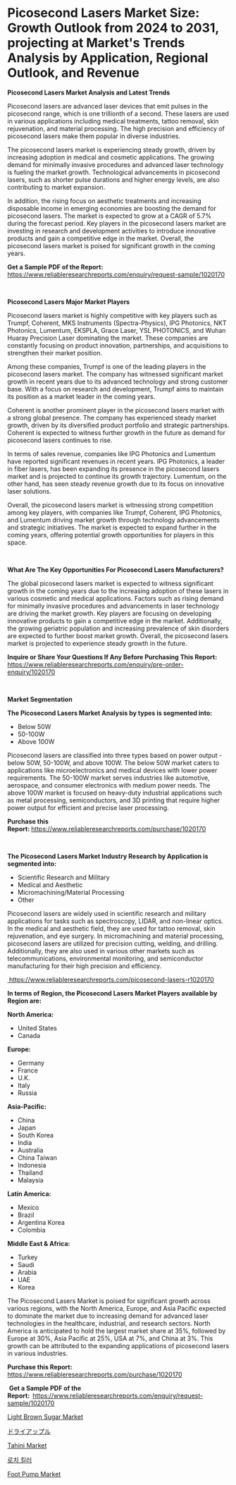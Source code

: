 <p><h1>Picosecond Lasers Market Size: Growth Outlook from 2024 to 2031, projecting at Market's Trends Analysis by Application, Regional Outlook, and Revenue</h1></p><p><strong>Picosecond Lasers Market Analysis and Latest Trends</strong></p>
<p><p>Picosecond lasers are advanced laser devices that emit pulses in the picosecond range, which is one trillionth of a second. These lasers are used in various applications including medical treatments, tattoo removal, skin rejuvenation, and material processing. The high precision and efficiency of picosecond lasers make them popular in diverse industries.</p><p>The picosecond lasers market is experiencing steady growth, driven by increasing adoption in medical and cosmetic applications. The growing demand for minimally invasive procedures and advanced laser technology is fueling the market growth. Technological advancements in picosecond lasers, such as shorter pulse durations and higher energy levels, are also contributing to market expansion.</p><p>In addition, the rising focus on aesthetic treatments and increasing disposable income in emerging economies are boosting the demand for picosecond lasers. The market is expected to grow at a CAGR of 5.7% during the forecast period. Key players in the picosecond lasers market are investing in research and development activities to introduce innovative products and gain a competitive edge in the market. Overall, the picosecond lasers market is poised for significant growth in the coming years.</p></p>
<p><strong>Get a Sample PDF of the Report:&nbsp;</strong> <a href="https://www.reliableresearchreports.com/enquiry/request-sample/1020170">https://www.reliableresearchreports.com/enquiry/request-sample/1020170</a></p>
<p>&nbsp;</p>
<p><strong>Picosecond Lasers Major Market Players</strong></p>
<p><p>Picosecond lasers market is highly competitive with key players such as Trumpf, Coherent, MKS Instruments (Spectra-Physics), IPG Photonics, NKT Photonics, Lumentum, EKSPLA, Grace Laser, YSL PHOTONICS, and Wuhan Huaray Precision Laser dominating the market. These companies are constantly focusing on product innovation, partnerships, and acquisitions to strengthen their market position.</p><p>Among these companies, Trumpf is one of the leading players in the picosecond lasers market. The company has witnessed significant market growth in recent years due to its advanced technology and strong customer base. With a focus on research and development, Trumpf aims to maintain its position as a market leader in the coming years.</p><p>Coherent is another prominent player in the picosecond lasers market with a strong global presence. The company has experienced steady market growth, driven by its diversified product portfolio and strategic partnerships. Coherent is expected to witness further growth in the future as demand for picosecond lasers continues to rise.</p><p>In terms of sales revenue, companies like IPG Photonics and Lumentum have reported significant revenues in recent years. IPG Photonics, a leader in fiber lasers, has been expanding its presence in the picosecond lasers market and is projected to continue its growth trajectory. Lumentum, on the other hand, has seen steady revenue growth due to its focus on innovative laser solutions.</p><p>Overall, the picosecond lasers market is witnessing strong competition among key players, with companies like Trumpf, Coherent, IPG Photonics, and Lumentum driving market growth through technology advancements and strategic initiatives. The market is expected to expand further in the coming years, offering potential growth opportunities for players in this space.</p></p>
<p>&nbsp;</p>
<p><strong>What Are The Key Opportunities For Picosecond Lasers Manufacturers?</strong></p>
<p><p>The global picosecond lasers market is expected to witness significant growth in the coming years due to the increasing adoption of these lasers in various cosmetic and medical applications. Factors such as rising demand for minimally invasive procedures and advancements in laser technology are driving the market growth. Key players are focusing on developing innovative products to gain a competitive edge in the market. Additionally, the growing geriatric population and increasing prevalence of skin disorders are expected to further boost market growth. Overall, the picosecond lasers market is projected to experience steady growth in the future.</p></p>
<p><strong>Inquire or Share Your Questions If Any Before Purchasing This Report:</strong> <a href="https://www.reliableresearchreports.com/enquiry/pre-order-enquiry/1020170">https://www.reliableresearchreports.com/enquiry/pre-order-enquiry/1020170</a></p>
<p>&nbsp;</p>
<p><strong>Market Segmentation</strong></p>
<p><strong>The Picosecond Lasers Market Analysis by types is segmented into:</strong></p>
<p><ul><li>Below 50W</li><li>50-100W</li><li>Above 100W</li></ul></p>
<p><p>Picosecond lasers are classified into three types based on power output - below 50W, 50-100W, and above 100W. The below 50W market caters to applications like microelectronics and medical devices with lower power requirements. The 50-100W market serves industries like automotive, aerospace, and consumer electronics with medium power needs. The above 100W market is focused on heavy-duty industrial applications such as metal processing, semiconductors, and 3D printing that require higher power output for efficient and precise laser processing.</p></p>
<p><strong>Purchase this Report:&nbsp;</strong><a href="https://www.reliableresearchreports.com/purchase/1020170">https://www.reliableresearchreports.com/purchase/1020170</a></p>
<p>&nbsp;</p>
<p><strong>The Picosecond Lasers Market Industry Research by Application is segmented into:</strong></p>
<p><ul><li>Scientific Research and Military</li><li>Medical and Aesthetic</li><li>Micromachining/Material Processing</li><li>Other</li></ul></p>
<p><p>Picosecond lasers are widely used in scientific research and military applications for tasks such as spectroscopy, LIDAR, and non-linear optics. In the medical and aesthetic field, they are used for tattoo removal, skin rejuvenation, and eye surgery. In micromachining and material processing, picosecond lasers are utilized for precision cutting, welding, and drilling. Additionally, they are also used in various other markets such as telecommunications, environmental monitoring, and semiconductor manufacturing for their high precision and efficiency.</p></p>
<p><a href="https://www.reliableresearchreports.com/picosecond-lasers-r1020170">&nbsp;https://www.reliableresearchreports.com/picosecond-lasers-r1020170</a></p>
<p><strong>In terms of Region, the Picosecond Lasers Market Players available by Region are:</strong></p>
<p>
    <p> <strong> North America: </strong>
        <ul>
            <li>United States</li>
            <li>Canada</li>
        </ul>
        </p> 
    <p> <strong> Europe: </strong>
        <ul>
            <li>Germany</li>
            <li>France</li>
            <li>U.K.</li>
            <li>Italy</li>
            <li>Russia</li>
        </ul>
        </p> 
    <p> <strong> Asia-Pacific: </strong>
        <ul>
            <li>China</li>
            <li>Japan</li>
            <li>South Korea</li>
            <li>India</li>
            <li>Australia</li>
            <li>China Taiwan</li>
            <li>Indonesia</li>
            <li>Thailand</li>
            <li>Malaysia</li>
        </ul>
        </p> 
    <p> <strong> Latin America: </strong>
        <ul>
            <li>Mexico</li>
            <li>Brazil</li>
            <li>Argentina Korea</li>
            <li>Colombia</li>
        </ul>
        </p> 
    <p> <strong> Middle East & Africa: </strong>
        <ul>
            <li>Turkey</li>
            <li>Saudi</li>
            <li>Arabia</li>
            <li>UAE</li>
            <li>Korea</li>
        </ul>
    </p>
    </p>
<p><p>The Picosecond Lasers Market is poised for significant growth across various regions, with the North America, Europe, and Asia Pacific expected to dominate the market due to increasing demand for advanced laser technologies in the healthcare, industrial, and research sectors. North America is anticipated to hold the largest market share at 35%, followed by Europe at 30%, Asia Pacific at 25%, USA at 7%, and China at 3%. This growth can be attributed to the expanding applications of picosecond lasers in various industries.</p></p>
<p><strong>Purchase this Report: </strong><a href="https://www.reliableresearchreports.com/purchase/1020170">https://www.reliableresearchreports.com/purchase/1020170</a></p>
<p>&nbsp;<strong>Get a Sample PDF of the Report:&nbsp;&nbsp;</strong><a href="https://www.reliableresearchreports.com/enquiry/request-sample/1020170">https://www.reliableresearchreports.com/enquiry/request-sample/1020170</a></p>
<p><strong></strong></p>
<p><p><a href="https://www.linkedin.com/pulse/light-brown-sugar-market-insights-cagr-trends-growth-strategies-hltuc?trackingId=Pp0%2F%2BX76XLMUbQO0totE5A%3D%3D">Light Brown Sugar Market</a></p><p><a href="https://medium.com/@agnes.mcguire/%E5%B9%B2%E3%81%97%E3%83%AA%E3%83%B3%E3%82%B4%E5%B8%82%E5%A0%B4%E3%81%AE%E8%A6%8F%E6%A8%A1-%E5%B9%B4%E9%96%93%E6%88%90%E9%95%B7%E7%8E%87-%E3%83%88%E3%83%AC%E3%83%B3%E3%83%89-2024%E5%B9%B4-2030%E5%B9%B4-b6c8edb8d5a8">ドライアップル</a></p><p><a href="https://www.linkedin.com/pulse/tahini-market-share-evolution-growth-trends-2024-2031-grric?trackingId=6joVX5ZvjqbKMGgPKdtPEw%3D%3D">Tahini Market</a></p><p><a href="https://github.com/iansanftyord09878/Market-Research-Report-List-1/blob/main/143214132220.md">로치 킬러</a></p><p><a href="https://github.com/RoccoManning/Market-Research-Report-List-4/blob/main/foot-pump-market.md">Foot Pump Market</a></p></p>